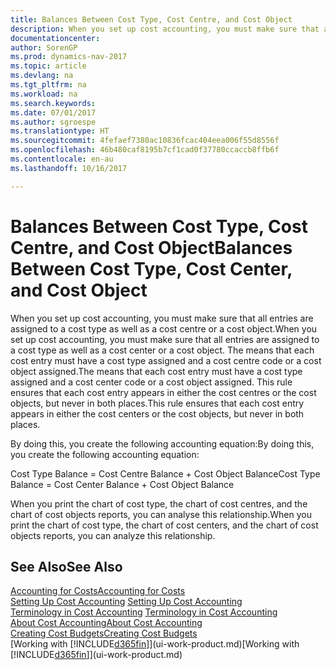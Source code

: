 ```yaml
---
title: Balances Between Cost Type, Cost Centre, and Cost Object
description: When you set up cost accounting, you must make sure that all entries are assigned to a cost type as well as a cost centre or a cost object. The means that each cost entry must have a cost type assigned and a cost centre code or a cost object assigned. This rule ensures that each cost entry appears in either the cost centres or the cost objects, but never in both places.
documentationcenter: 
author: SorenGP
ms.prod: dynamics-nav-2017
ms.topic: article
ms.devlang: na
ms.tgt_pltfrm: na
ms.workload: na
ms.search.keywords: 
ms.date: 07/01/2017
ms.author: sgroespe
ms.translationtype: HT
ms.sourcegitcommit: 4fefaef7380ac10836fcac404eea006f55d8556f
ms.openlocfilehash: 46b480caf8195b7cf1cad0f37780ccaccb8ffb6f
ms.contentlocale: en-au
ms.lasthandoff: 10/16/2017

---
```

# <a name="balances-between-cost-type-cost-center-and-cost-object"></a><span data-ttu-id="6e6de-105">Balances Between Cost Type, Cost Centre, and Cost Object</span><span class="sxs-lookup"><span data-stu-id="6e6de-105">Balances Between Cost Type, Cost Center, and Cost Object</span></span>
<span data-ttu-id="6e6de-106">When you set up cost accounting, you must make sure that all entries are assigned to a cost type as well as a cost centre or a cost object.</span><span class="sxs-lookup"><span data-stu-id="6e6de-106">When you set up cost accounting, you must make sure that all entries are assigned to a cost type as well as a cost center or a cost object.</span></span> <span data-ttu-id="6e6de-107">The means that each cost entry must have a cost type assigned and a cost centre code or a cost object assigned.</span><span class="sxs-lookup"><span data-stu-id="6e6de-107">The means that each cost entry must have a cost type assigned and a cost center code or a cost object assigned.</span></span> <span data-ttu-id="6e6de-108">This rule ensures that each cost entry appears in either the cost centres or the cost objects, but never in both places.</span><span class="sxs-lookup"><span data-stu-id="6e6de-108">This rule ensures that each cost entry appears in either the cost centers or the cost objects, but never in both places.</span></span>  

 <span data-ttu-id="6e6de-109">By doing this, you create the following accounting equation:</span><span class="sxs-lookup"><span data-stu-id="6e6de-109">By doing this, you create the following accounting equation:</span></span>  

 <span data-ttu-id="6e6de-110">Cost Type Balance = Cost Centre Balance + Cost Object Balance</span><span class="sxs-lookup"><span data-stu-id="6e6de-110">Cost Type Balance = Cost Center Balance + Cost Object Balance</span></span>  

 <span data-ttu-id="6e6de-111">When you print the chart of cost type, the chart of cost centres, and the chart of cost objects reports, you can analyse this relationship.</span><span class="sxs-lookup"><span data-stu-id="6e6de-111">When you print the chart of cost type, the chart of cost centers, and the chart of cost objects reports, you can analyze this relationship.</span></span>  

## <a name="see-also"></a><span data-ttu-id="6e6de-112">See Also</span><span class="sxs-lookup"><span data-stu-id="6e6de-112">See Also</span></span>  
[<span data-ttu-id="6e6de-113">Accounting for Costs</span><span class="sxs-lookup"><span data-stu-id="6e6de-113">Accounting for Costs</span></span>](finance-manage-cost-accounting.md)  
 <span data-ttu-id="6e6de-114">[Setting Up Cost Accounting](finance-set-up-cost-accounting.md) </span><span class="sxs-lookup"><span data-stu-id="6e6de-114">[Setting Up Cost Accounting](finance-set-up-cost-accounting.md) </span></span>  
 <span data-ttu-id="6e6de-115">[Terminology in Cost Accounting](finance-terminology-in-cost-accounting.md) </span><span class="sxs-lookup"><span data-stu-id="6e6de-115">[Terminology in Cost Accounting](finance-terminology-in-cost-accounting.md) </span></span>  
 [<span data-ttu-id="6e6de-116">About Cost Accounting</span><span class="sxs-lookup"><span data-stu-id="6e6de-116">About Cost Accounting</span></span>](finance-about-cost-accounting.md)  
 [<span data-ttu-id="6e6de-117">Creating Cost Budgets</span><span class="sxs-lookup"><span data-stu-id="6e6de-117">Creating Cost Budgets</span></span>](finance-create-cost-budgets.md)  
 <span data-ttu-id="6e6de-118">[Working with [!INCLUDE[d365fin](includes/d365fin_md.md)]](ui-work-product.md)</span><span class="sxs-lookup"><span data-stu-id="6e6de-118">[Working with [!INCLUDE[d365fin](includes/d365fin_md.md)]](ui-work-product.md)</span></span>


